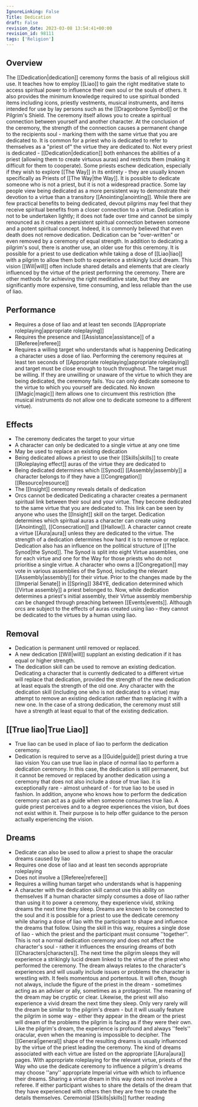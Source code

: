 ```yaml
---
IgnoreLinking: False
Title: Dedication
draft: False
revision_date: 2023-03-08 13:54:41+00:00
revision_id: 98111
tags: ['Religion']
---
```


## Overview
The [[Dedication|dedication]] ceremony forms the basis of all religious skill use. It teaches how to employ [[Liao]] to gain the right meditative state to access spiritual power to influence their own soul or the souls of others. It also provides the minimum knowledge required to use spiritual bonded items including icons, priestly vestments, musical instruments, and items intended for use by lay persons such as the [[Dragonbone Symbol]] or the Pilgrim's Shield.
The ceremony itself allows you to create a spiritual connection between yourself and another character. At the conclusion of the ceremony, the strength of the connection causes a permanent change to the recipients soul - marking them with the same virtue that you are dedicated to. 
It is common for a priest who is dedicated to refer to themselves as a "priest of" the virtue they are dedicated to. Not every priest is dedicated - [[Dedication|dedication]] both enhances the abilities of a priest (allowing them to create virtuous auras) and restricts them (making it difficult for them to cooperate). Some priests eschew dedication, especially if they wish to explore [[The Way]] in its entirety - they are usually known specifically as Priests of [[The Way|the Way]].
It is possible to dedicate someone who is not a priest, but it is not a widespread practice. Some lay people view being dedicated as a more persistent way to demonstrate their devotion to a virtue than a transitory [[Anointing|anointing]]. While there are few practical benefits to being dedicated, devout pilgrims may feel that they receive spiritual benefits from a closer connection to a virtue. 
Dedication is not to be undertaken lightly; it does not fade over time and cannot be simply renounced as it creates a persistent spiritual connection between someone and a potent spiritual concept. Indeed, it is commonly believed that even death does not remove dedication. Dedication can be "over-written" or even removed by a ceremony of equal strength.
In addition to dedicating a pilgrim's soul, there is another use, an older use for this ceremony. It is possible for a priest to use dedication while taking a dose of [[Liao|liao]] with a pilgrim to allow them both to experience a strikingly lucid dream. This vision [[Will|will]] often include shared details and elements that are clearly influenced by the virtue of the priest performing the ceremony.
There are other methods for achieving the right meditative state, but they are significantly more expensive, time consuming, and less reliable than the use of liao.
## Performance
* Requires a dose of liao and at least ten seconds [[Appropriate roleplaying|appropriate roleplaying]]
* Requires the presence and [[Assistance|assistance]] of a [[Referee|referee]]
* Requires a willing target who understands what is happening
Dedicating a character uses a dose of liao. Performing the ceremony requires at least ten seconds of [[Appropriate roleplaying|appropriate roleplaying]] and target must be close enough to touch throughout. The target must be willing. If they are unwilling or unaware of the virtue to which they are being dedicated, the ceremony fails. 
You can only dedicate someone to the virtue to which you yourself are dedicated. No known [[Magic|magic]] item allows one to circumvent this restriction (the musical instruments do not allow one to dedicate someone to a different virtue).
## Effects
* The ceremony dedicates the target to your virtue
* A character can only be dedicated to a single virtue at any one time
* May be used to replace an existing dedication
* Being dedicated allows a priest to use their [[Skills|skills]] to create [[Roleplaying effect]] auras of the virtue they are dedicated to
* Being dedicated determines which [[Synod]] [[Assembly|assembly]] a character belongs to if they have a [[Congregation]] [[Resource|resource]]
* The [[Insight]] ceremony reveals details of dedication
* Orcs cannot be dedicated
Dedicating a character creates a permanent spiritual link between their soul and your virtue. They become dedicated to the same virtue that you are dedicated to. This link can be seen by anyone who uses the [[Insight]] skill on the target.
Dedication determines which spiritual auras a character can create using [[Anointing]], [[Consecration]] and [[Hallow]]. A character cannot create a virtue [[Aura|aura]] unless they are dedicated to the virtue. The strength of a dedication determines how hard it is to remove or replace.
Dedication also has an influence on the political structure of [[The Synod|the Synod]]. The Synod is split into eight Virtue assemblies, one for each virtue and one for the Way for those priests who do not prioritise a single virtue. A character who owns a [[Congregation]] may vote in various assemblies of the Synod, including the relevant [[Assembly|assembly]] for their virtue. Prior to the changes made by the [[Imperial Senate]] in [[Spring]] 384YE, dedication determined which [[Virtue assembly]] a priest belonged to. Now, while dedication determines a priest's initial assembly, their Virtue assembly membership can be changed through preaching between [[Events|events]].
Although orcs are subject to the effects of auras created using liao - they cannot be dedicated to the virtues by a human using liao.
## Removal
* Dedication is permanent until removed or replaced.
* A new dedication [[Will|will]] supplant an existing dedication if it has equal or higher strength.
* The dedication skill can be used to remove an existing dedication.
Dedicating a character that is currently dedicated to a different virtue will replace that dedication, provided the strength of the new dedication at least equals the strength of the old one.
Any character with the dedication skill (including one who is not dedicated to a virtue) may attempt to remove an existing dedication rather than replacing it with a new one. In the case of a strong dedication, the ceremony must still have a strength at least equal to that of the existing dedication.
## [[True liao|True Liao]]
* True liao can be used in place of liao to perform the dedication ceremony.
* Dedication is required to serve as a [[Guide|guide]] priest during a true liao vision
You can use true liao in place of normal liao to perform a dedication ceremony. In this case, the dedication is still permanent, but it cannot be removed or replaced by another dedication using a ceremony that does not also include a dose of true liao. it is exceptionally rare - almost unheard of - for true liao to be used in fashion.
In addition, anyone who knows how to perform the dedication ceremony can act as a guide when someone consumes true liao. A guide priest perceives and to a degree experiences the vision, but does not exist within it. Their purpose is to help offer guidance to the person actually experiencing the vision.
## Dreams
* Dedicate can also be used to allow a priest to shape the oracular dreams caused by liao
* Requires one dose of liao and at least ten seconds appropriate roleplaying
* Does not involve a [[Referee|referee]]
* Requires a willing human target who understands what is happening
* A character with the dedication skill cannot use this ability on themselves
If a human character simply consumes a dose of liao rather than using it to power a ceremony, they experience vivid, striking dreams the next time they sleep. Dreams are known to be connected to the soul and it is possible for a priest to use the dedicate ceremony while sharing a dose of liao with the participant to shape and influence the dreams that follow. Using the skill in this way, requires a single dose of liao - which the priest and the participant must consume ''together''. This is not a normal dedication ceremony and does not affect the character's soul - rather it influences the ensuring dreams of both [[Characters|characters]].
The next time the pilgrim sleeps they will experience a strikingly lucid dream linked to the virtue of the priest who performed the ceremony. The dream always relates to the character's experiences and will usually include issues or problems the character is wrestling with. It feels momentous and portentous. It will often, though not always, include the figure of the priest in the dream - sometimes acting as an adviser or ally, sometimes as a protagonist. The meaning of the dream may be cryptic or clear.
Likewise, the priest will also experience a vivid dream the next time they sleep. Only very rarely will the dream be similar to the pilgrim's dream - but it will usually feature the pilgrim in some way - either they appear in the dream or the priest will dream of the problems the pilgrim is facing as if they were their own. Like the pilgrim's dream, the experience is profound and always ''feels'' oracular, even when the meaning is impossible to decipher.
The [[General|general]] shape of the resulting dreams is usually influenced by the virtue of the priest leading the ceremony. The kind of dreams associated with each virtue are listed on the appropriate [[Aura|aura]] pages. With appropriate roleplaying for the relevant virtue, priests of the Way who use the dedicate ceremony to influence a pilgrim's dreams may choose ''any'' appropriate Imperial virtue with which to influence their dreams.
Sharing a virtue dream in this way does not involve a referee. If either participant wishes to share the details of the dream that they have experienced with others then they are free to create the details themselves.
Ceremonial [[Skills|skills]] further reading